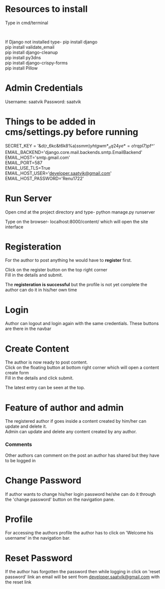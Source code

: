 # Resources to install
<p> Type in cmd/terminal</p><br>
<p> If Django not installed type- pip install django<br>
pip install validate_email<br>
pip install django-cleanup<br>
pip install py3dns<br>
pip install django-crispy-forms<br>
pip install Pillow<br></p>

# Admin Credentials
Username: saatvik
Password: saatvik
# Things to be added in cms/settings.py before running
SECRET_KEY = '&d(r_6kc&t6k8%a)$ssmm)yhtgwm*_nq24ye*=o!$rqpl7)pf^'  <br>
EMAIL_BACKEND='django.core.mail.backends.smtp.EmailBackend'  <br>
EMAIL_HOST='smtp.gmail.com'   <br>
EMAIL_PORT=587   <br>
EMAIL_USE_TLS=True   <br>
EMAIL_HOST_USER='developer.saatvik@gmail.com'   <br>
EMAIL_HOST_PASSWORD='Renu1722'   <br>

# Run Server
<p> Open cmd at the project directory and type- python manage.py runserver<br>

Type on the browser- localhost:8000/content/ which will open the site interface </p>

# Registeration
<p>For the author to post anything he would have to <strong>register</strong> first.<br>

Click on the register button on the top right corner<br>
Fill in the details and submit.<br>

The <strong>registeration is successful</strong> but the profile is not yet complete the author can do it in his/her own time</p>

# Login
<p> Author can logout and login again with the same credentials. These buttons are there in the navbar </p>

# Create Content
<p>The author is now ready to post content.<br>
Click on the floating button at bottom right corner which will open a content create form<br>
Fill in the details and click submit.<br>

The latest entry can be seen at the top.</p>

# Feature of author and admin
<p>The registered author if goes inside a content created by him/her can update and delete it. <br>
Admin can update and delete any content created by any author.</p>

### Comments

<p> Other authors can comment on the post an author has shared but they have to be logged in </p>

# Change Password
<p> If author wants to change his/her login password he/she can do it through the 'change password' button
on the navigation pane.</p>

# Profile
<p> For accessing the authors profile the author has to click on 'Welcome his username' in the navigation bar.</p>

# Reset Password
If the author has forgotten the password then while logging in click on 'reset password' link
an email will be sent from [developer.saatvik@gmail.com](mailto:developer.saatvik@gmail.com?subject=[Query]%20Source%20Han%20Sans) with the reset link
